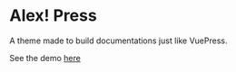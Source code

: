 # Alex! Press

A theme made to build documentations just like VuePress.

See the demo [here](https://etermind.github.io/alex-demo-apress/)
